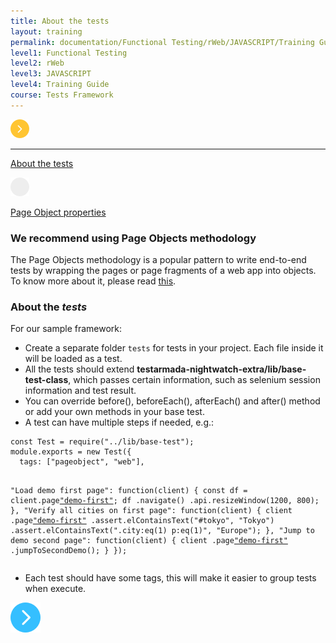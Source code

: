 ```yaml
---
title: About the tests
layout: training
permalink: documentation/Functional Testing/rWeb/JAVASCRIPT/Training Guide/Tests Framework/About the tests
level1: Functional Testing
level2: rWeb
level3: JAVASCRIPT
level4: Training Guide
course: Tests Framework
---
```

<div class="sidebar">
<div class="training-doc-link">
<div class ="training-doc-link-left">
<img class="training-doc-link-left__img" src="/images/training/actived.png" srcset="/images/training/actived@2x.png 2x, /images/training/actived@3x.png 3x" /><hr class="training-doc-link-left__hr training-doc-link-left__hr-pending" /></div>
<p class="training-doc-link__text">
<a class="training-doc-link__text-current" href="./About the tests">About the tests</a></p>
</div>
<div class="training-doc-link">
<div class ="training-doc-link-left">
<img class="training-doc-link-left__img" src="/images/training/unread.png" srcset="/images/training/unread@2x.png 2x, /images/training/unread@3x.png 3x" /></div>
<p class="training-doc-link__text">
<a class="training-doc-link__text-pending" href="./Page Object properties">Page Object properties</a></p>
</div>
</div>
<div class="training-doc-nav-btn">
</div>
<div class="training-content markdown">
<h3>We recommend using Page Objects methodology</h3>
<p>The Page Objects methodology is a popular pattern to write end-to-end tests by wrapping the pages or page fragments of a web app into objects. To know more about it, please read <a href="http://martinfowler.com/bliki/PageObject.html">this</a>.</p>
<h3>About the <em>tests</em></h3>
<p>For our sample framework:</p>
<ul>
<li>Create a separate folder <code>tests</code> for tests in your project. Each file inside it will be loaded as a test.</li>
<li>All the tests should extend <strong>testarmada-nightwatch-extra/lib/base-test-class</strong>, which passes certain information, such as selenium session information and test result.</li>
<li>You can override before(), beforeEach(), afterEach() and after() method or add your own methods in your base test.</li>
<li>A test can have multiple steps if needed, e.g.:</li>
</ul>
<pre><code class="language-bash">const Test = require(&quot;../lib/base-test&quot;);
module.exports = new Test({
  tags: [&quot;pageobject&quot;, &quot;web&quot;],

  &quot;Load demo first page&quot;: function(client) {
    const df = client.page[&quot;demo-first&quot;]();
    df
      .navigate()
      .api.resizeWindow(1200, 800);
  },
  &quot;Verify all cities on first page&quot;: function(client) {
    client
      .page[&quot;demo-first&quot;]()
      .assert.elContainsText(&quot;#tokyo&quot;, &quot;Tokyo&quot;)
      .assert.elContainsText(&quot;.city:eq(1) p:eq(1)&quot;, &quot;Europe&quot;);
  },
  &quot;Jump to demo second page&quot;: function(client) {
    client
      .page[&quot;demo-first&quot;]()
      .jumpToSecondDemo();
  }
});
</code></pre>
<ul>
<li>Each test should have some tags, this will make it easier to group tests when execute.</li>
</ul>
</div>
<div class="training-doc-nav-btn">
<a href="./Page Object properties"><img src="/images/training/btn-right.png" srcset="/images/training/btn-right@2x.png 2x, /images/training/btn-right@3x.png 3x" /></a>
</div>
